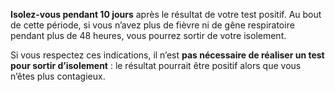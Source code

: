 **Isolez-vous pendant 10 jours** après le résultat de votre test positif. Au bout de cette période, si vous n’avez plus de fièvre ni de gêne respiratoire pendant plus de 48 heures, vous pourrez sortir de votre isolement.

Si vous respectez ces indications, il n’est **pas nécessaire de réaliser un test pour sortir d’isolement** : le résultat pourrait être positif alors que vous n’êtes plus contagieux.
